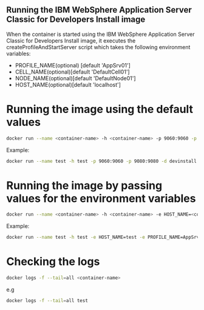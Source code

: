 ## Running the IBM WebSphere Application Server Classic for Developers Install image

When the container is started using the IBM WebSphere Application Server Classic for Developers Install image, it executes the createProfileAndStartServer script
which takes the following environment variables:

* PROFILE_NAME(optional) [default 'AppSrv01']
* CELL_NAME(optional)[default 'DefaultCell01']
* NODE_NAME(optional)[default 'DefaultNode01']
* HOST_NAME(optional)[default 'localhost']  

# Running the image using the default values

```bash
docker run --name <container-name> -h <container-name> -p 9060:9060 -p 9080:9080 -d <install-image-name>
```

Example:

```bash
docker run --name test -h test -p 9060:9060 -p 9080:9080 -d devinstall
```

# Running the image by passing values for the environment variables                                                                                                    
                                                                                                                              
```bash                                                                                                                                         
docker run --name <container-name> -h <container-name> -e HOST_NAME=<container-name> -e PROFILE_NAME=<profile-name> -e CELL_NAME=<cell-name> -e NODE_NAME=<node-name> -p 9060:9060 -p 9080:9080 -d <install-image-name>                  
```    

Example:

```bash                                                                                                                                        
docker run --name test -h test -e HOST_NAME=test -e PROFILE_NAME=AppSrv02 -e CELL_NAME=DefaultCell02 -e NODE_NAME=DefaultNode02 -p 9060:9060 -p 9080:9080 -d devinstall`
``` 

# Checking the logs

```bash
docker logs -f --tail=all <container-name>
```

e.g

```bash                                                                                                                                         
docker logs -f --tail=all test                                                                                                      
``` 
